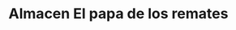 ---
title: "Almacen El papa de los remates"
url: /riohacha-la-guajira/almacen-el-papa-de-los-remates/
shop: Lebensmittel
---